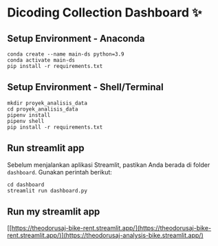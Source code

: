 # Dicoding Collection Dashboard ✨

## Setup Environment - Anaconda
```
conda create --name main-ds python=3.9
conda activate main-ds
pip install -r requirements.txt
```

## Setup Environment - Shell/Terminal
```
mkdir proyek_analisis_data
cd proyek_analisis_data
pipenv install
pipenv shell
pip install -r requirements.txt
```

## Run streamlit app
Sebelum menjalankan aplikasi Streamlit, pastikan Anda berada di folder `dashboard`. Gunakan perintah berikut:
```
cd dashboard
streamlit run dashboard.py
```

## Run my streamlit app
[[https://theodorusaj-bike-rent.streamlit.app/](https://theodorusaj-bike-rent.streamlit.app/)](https://theodorusaj-analysis-bike.streamlit.app/)

